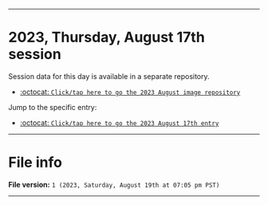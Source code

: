 
***

# 2023, Thursday, August 17th session

Session data for this day is available in a separate repository.

- [:octocat: `Click/tap here to go the 2023 August image repository`](https://github.com/seanpm2001/SeansLifeArchive_Images_MotorWorld_CarFactory_Y2023_V1//)

Jump to the specific entry:

- [:octocat: `Click/tap here to go the 2023 August 17th entry`](https://github.com/seanpm2001/SeansLifeArchive_Images_MotorWorld_CarFactory_Y2023_V1/tree/SeansLifeArchive_Images_MotorWorld_CarFactory_Y2023_V1_Main-dev/08_August/17/)

***

# File info

**File version:** `1 (2023, Saturday, August 19th at 07:05 pm PST)`

***
